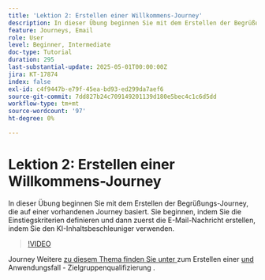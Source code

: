 ```yaml
---
title: 'Lektion 2: Erstellen einer Willkommens-Journey'
description: In dieser Übung beginnen Sie mit dem Erstellen der Begrüßungs-Journey, die auf einer vorhandenen Journey basiert. Sie beginnen, indem Sie die Einstiegskriterien definieren und dann zuerst die E-Mail-Nachricht erstellen, indem Sie den KI-Inhaltsbeschleuniger verwenden.
feature: Journeys, Email
role: User
level: Beginner, Intermediate
doc-type: Tutorial
duration: 295
last-substantial-update: 2025-05-01T00:00:00Z
jira: KT-17874
index: false
exl-id: c4f9447b-e79f-45ea-bd93-ed299da7aef6
source-git-commit: 7dd827b24c709149201139d180e5bec4c1c6d5dd
workflow-type: tm+mt
source-wordcount: '97'
ht-degree: 0%

---
```


# Lektion 2: Erstellen einer Willkommens-Journey

In dieser Übung beginnen Sie mit dem Erstellen der Begrüßungs-Journey, die auf einer vorhandenen Journey basiert. Sie beginnen, indem Sie die Einstiegskriterien definieren und dann zuerst die E-Mail-Nachricht erstellen, indem Sie den KI-Inhaltsbeschleuniger verwenden.

>[!VIDEO](https://video.tv.adobe.com/v/3457896/?learn=on&enablevpops)

Journey Weitere [ zu diesem Thema finden Sie unter ](/help/create-journeys/introduction-to-building-a-journey.md) zum Erstellen einer [ und ](/help/create-journeys/use-case-audience-qualification.md)Anwendungsfall - Zielgruppenqualifizierung .
